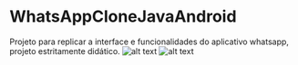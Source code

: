 # WhatsAppCloneJavaAndroid
Projeto para replicar a interface e funcionalidades do aplicativo whatsapp, projeto estritamente didático.
![alt text](https://github.com/AnthoniIP/AppQuarentena/blob/master/screenshots/device-2020-06-16-023400.png?raw=true)
![alt text](https://github.com/AnthoniIP/AppQuarentena/blob/master/screenshots/device-2020-06-16-023419.png?raw=true)
